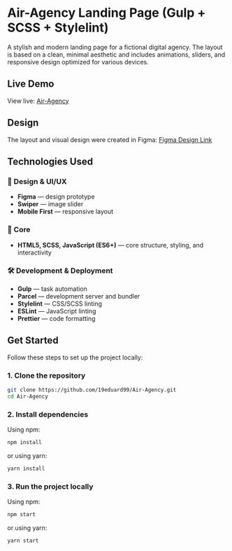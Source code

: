 # Air-Agency Landing Page (Gulp + SCSS + Stylelint)

A stylish and modern landing page for a fictional digital agency. The layout is based on a clean, minimal aesthetic and includes animations, sliders, and responsive design optimized for various devices.

## Live Demo

View live: [Air-Agency](https://19eduard99.github.io/Air-Agency/)

## Design

The layout and visual design were created in Figma: [Figma Design Link](https://www.figma.com/design/7qwsWggv9BAxMi2VPhBuPr/Air--formerly-Dia--?node-id=0-1&p=f&t=xTJoGtLNipYoV7bU-0)

## Technologies Used

### 🎨 Design & UI/UX

- **Figma** — design prototype
- **Swiper** — image slider
- **Mobile First** — responsive layout

### 🧱 Core

- **HTML5, SCSS, JavaScript (ES6+)** — core structure, styling, and interactivity

### 🛠 Development & Deployment

- **Gulp** — task automation
- **Parcel** — development server and bundler
- **Stylelint** — CSS/SCSS linting
- **ESLint** — JavaScript linting
- **Prettier** — code formatting

## Get Started

Follow these steps to set up the project locally:

### 1. Clone the repository

```bash
git clone https://github.com/19eduard99/Air-Agency.git
cd Air-Agency
```

### 2. Install dependencies

Using npm:

```bash
npm install
```

or using yarn:

```bash
yarn install
```

### 3. Run the project locally

Using npm:

```bash
npm start
```

or using yarn:

```bash
yarn start
```
